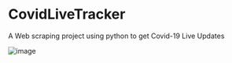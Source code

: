 # CovidLiveTracker
A Web scraping project using python to get Covid-19 Live Updates
 

![image](https://user-images.githubusercontent.com/86707210/123924879-ff3ebe80-d9a7-11eb-97a2-1cd20cea1cdb.png)


